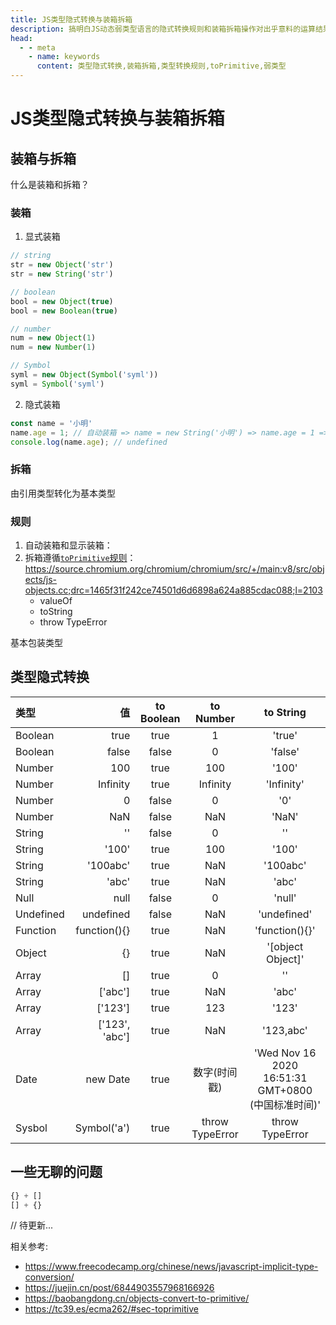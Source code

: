 ```yaml
---
title: JS类型隐式转换与装箱拆箱
description: 搞明白JS动态弱类型语言的隐式转换规则和装箱拆箱操作对出乎意料的运算结果了如指掌
head:
  - - meta
    - name: keywords
      content: 类型隐式转换,装箱拆箱,类型转换规则,toPrimitive,弱类型
---
```


# JS类型隐式转换与装箱拆箱

## 装箱与拆箱
什么是装箱和拆箱？

### 装箱
1. 显式装箱
```js
// string
str = new Object('str')
str = new String('str')

// boolean
bool = new Object(true)
bool = new Boolean(true)

// number
num = new Object(1)
num = new Number(1)

// Symbol
syml = new Object(Symbol('syml'))
syml = Symbol('syml')
```
2. 隐式装箱
```js
const name = '小明'
name.age = 1; // 自动装箱 => name = new String('小明') => name.age = 1 => 下一行前销毁当前对象
console.log(name.age); // undefined
```

### 拆箱
由引用类型转化为基本类型

### 规则

1. 自动装箱和显示装箱：
2. 拆箱遵循[`toPrimitive`规则](https://tc39.es/ecma262/#sec-toprimitive)： https://source.chromium.org/chromium/chromium/src/+/main:v8/src/objects/js-objects.cc;drc=1465f31f242ce74501d6d6898a624a885cdac088;l=2103
   - valueOf
   - toString
   - throw TypeError
 
 基本包装类型

 ## 类型隐式转换

| 类型 | 值 | to Boolean | to Number | to String |
| :-----| ----: | :----: | :----: | :----: |
| Boolean | true | true | 1 | 'true' |
| Boolean | false | false | 0 | 'false' |
| Number | 100 | true | 100 | '100' |
| Number | Infinity | true | Infinity | 'Infinity' |
| Number | 0 | false | 0 | '0' |
| Number | NaN | false | NaN | 'NaN' |
| String | '' | false | 0 | '' |
| String | '100' | true | 100 | '100' |
| String | '100abc' | true | NaN | '100abc' |
| String | 'abc' | true | NaN | 'abc' |
| Null | null | false | 0 | 'null' |
| Undefined | undefined | false | NaN | 'undefined' |
| Function | function(){} | true | NaN | 'function(){}' |
| Object | {} | true | NaN | '[object Object]' |
| Array | [] | true | 0 | '' |
| Array | ['abc'] | true | NaN | 'abc' |
| Array | ['123'] | true | 123 | '123' |
| Array | ['123', 'abc'] | true | NaN | '123,abc' |
| Date | new Date | true | 数字(时间戳) | 'Wed Nov 16 2020 16:51:31 GMT+0800 (中国标准时间)' |
| Sysbol | Symbol('a') | true | throw TypeError | throw TypeError |

## 一些无聊的问题
```js
{} + []
[] + {}
```

// 待更新...


相关参考:
- https://www.freecodecamp.org/chinese/news/javascript-implicit-type-conversion/
- https://juejin.cn/post/6844903557968166926
- https://baobangdong.cn/objects-convert-to-primitive/
- https://tc39.es/ecma262/#sec-toprimitive